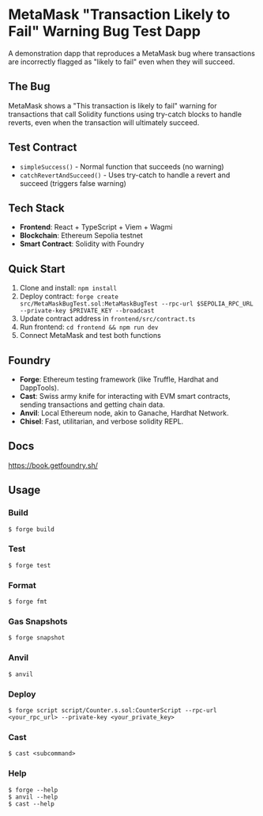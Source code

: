 # MetaMask "Transaction Likely to Fail" Warning Bug Test Dapp

A demonstration dapp that reproduces a MetaMask bug where transactions are incorrectly flagged as "likely to fail" even when they will succeed.

## The Bug
MetaMask shows a "This transaction is likely to fail" warning for transactions that call Solidity functions using try-catch blocks to handle reverts, even when the transaction will ultimately succeed.

## Test Contract
- `simpleSuccess()` - Normal function that succeeds (no warning)
- `catchRevertAndSucceed()` - Uses try-catch to handle a revert and succeed (triggers false warning)

## Tech Stack
- **Frontend**: React + TypeScript + Viem + Wagmi
- **Blockchain**: Ethereum Sepolia testnet
- **Smart Contract**: Solidity with Foundry

## Quick Start
1. Clone and install: `npm install`
2. Deploy contract: `forge create src/MetaMaskBugTest.sol:MetaMaskBugTest --rpc-url $SEPOLIA_RPC_URL --private-key $PRIVATE_KEY --broadcast`
3. Update contract address in `frontend/src/contract.ts`
4. Run frontend: `cd frontend && npm run dev`
5. Connect MetaMask and test both functions

## Foundry

-   **Forge**: Ethereum testing framework (like Truffle, Hardhat and DappTools).
-   **Cast**: Swiss army knife for interacting with EVM smart contracts, sending transactions and getting chain data.
-   **Anvil**: Local Ethereum node, akin to Ganache, Hardhat Network.
-   **Chisel**: Fast, utilitarian, and verbose solidity REPL.

## Docs

https://book.getfoundry.sh/

## Usage

### Build

```shell
$ forge build
```

### Test

```shell
$ forge test
```

### Format

```shell
$ forge fmt
```

### Gas Snapshots

```shell
$ forge snapshot
```

### Anvil

```shell
$ anvil
```

### Deploy

```shell
$ forge script script/Counter.s.sol:CounterScript --rpc-url <your_rpc_url> --private-key <your_private_key>
```

### Cast

```shell
$ cast <subcommand>
```

### Help

```shell
$ forge --help
$ anvil --help
$ cast --help
```
